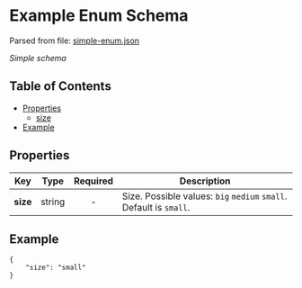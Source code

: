 # __Example Enum Schema__
Parsed from file: [simple-enum.json](https://github.com/McCastles/JMC/blob/master/examples/simple/simple-enum.json)

_Simple schema_
## Table of Contents
* [Properties](#properties)
	* [size](#properties)
* [Example](#example)
## __Properties__

|Key|Type|Required|Description|
|-|:-:|:-:|-|
|__size__|string|-|Size. Possible values: `big` `medium` `small`. Default is `small`.|
## __Example__
```
{
    "size": "small"
}
```